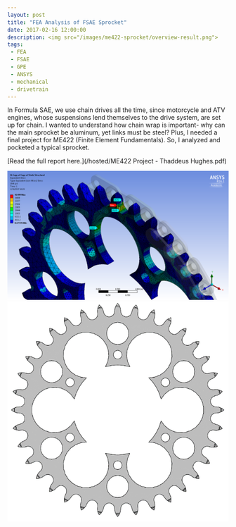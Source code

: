 ```yaml
---
layout: post
title: "FEA Analysis of FSAE Sprocket"
date: 2017-02-16 12:00:00
description: <img src="/images/me422-sprocket/overview-result.png">
tags:
 - FEA
 - FSAE
 - GPE
 - ANSYS
 - mechanical
 - drivetrain
---
```


In Formula SAE, we use chain drives all the time, since motorcycle and ATV engines, whose suspensions lend themselves to the drive system, are set up for chain. I wanted to understand how chain wrap is important- why can the main sprocket be aluminum, yet links must be steel? Plus, I needed a final project for ME422 (Finite Element Fundamentals). So, I analyzed and pocketed a typical sprocket.

[Read the full report here.](/hosted/ME422 Project - Thaddeus Hughes.pdf)

<img src="/images/me422-sprocket/overview-result.png">
<img src="/images/me422-sprocket/geometry-result.png">